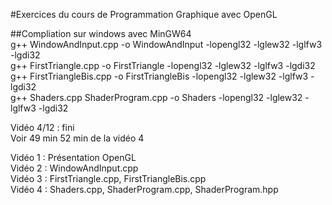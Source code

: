 #Exercices du cours de Programmation Graphique avec OpenGL  
  
##Compliation sur windows avec MinGW64  
g++ WindowAndInput.cpp -o WindowAndInput -lopengl32 -lglew32 -lglfw3 -lgdi32  
g++ FirstTriangle.cpp -o FirstTriangle -lopengl32 -lglew32 -lglfw3 -lgdi32  
g++ FirstTriangleBis.cpp -o FirstTriangleBis -lopengl32 -lglew32 -lglfw3 -lgdi32  
g++ Shaders.cpp ShaderProgram.cpp -o Shaders -lopengl32 -lglew32 -lglfw3 -lgdi32  
  
Vidéo 4/12 : fini  
Voir 49 min 52 min de la vidéo 4  

Vidéo 1 : Présentation OpenGL  
Vidéo 2 : WindowAndInput.cpp  
Vidéo 3 : FirstTriangle.cpp, FirstTriangleBis.cpp  
Vidéo 4 : Shaders.cpp, ShaderProgram.cpp, ShaderProgram.hpp  
